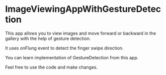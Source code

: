 # ImageViewingAppWithGestureDetection

This app allows you to view images and move forward or backward in the gallery with the help of gesture detection.

It uses onFlung event to detect the finger swipe direction.


You can learn implementation of GestureDetection from this app.

Feel free to use the code and make changes.
